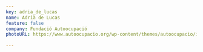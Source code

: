 ```yaml
---
key: adria_de_lucas
name: Adrià de Lucas
feature: false
company: Fundació Autoocupació
photoURL: https://www.autoocupacio.org/wp-content/themes/autoocupacio/img/Autoocupacio-logo-2.png

---
```

